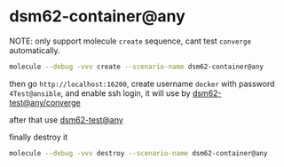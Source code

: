 # dsm62-container@any

NOTE: only support molecule `create` sequence, cant test `converge` automatically.

```bash
molecule --debug -vvv create --scenario-name dsm62-container@any
```

then go `http://localhost:16200`, create username `docker` with password `4Test@ansible`,
and enable ssh login, it will use by [dsm62-test@any/converge](../dsm62-test@any/converge.yml)

after that use [dsm62-test@any](../dsm62-test@any/README.md)


finally destroy it

```bash
molecule --debug -vvv destroy --scenario-name dsm62-container@any
```
